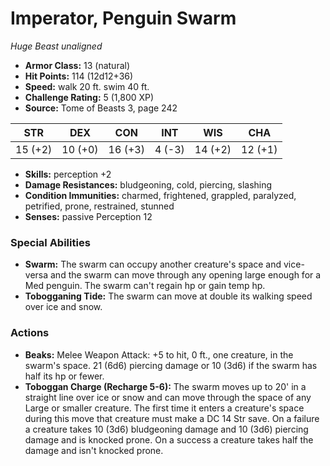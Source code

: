 # Imperator, Penguin Swarm

*Huge* *Beast* *unaligned*

- **Armor Class:** 13 (natural)
- **Hit Points:** 114 (12d12+36)
- **Speed:** walk 20 ft. swim 40 ft.
- **Challenge Rating:** 5 (1,800 XP)
- **Source:** Tome of Beasts 3, page 242

| STR | DEX | CON | INT | WIS | CHA |
| --- | --- | --- | --- | --- | --- |
| 15 (+2) | 10 (+0) | 16 (+3) | 4 (-3) | 14 (+2) | 12 (+1) |

- **Skills:** perception +2
- **Damage Resistances:** bludgeoning, cold, piercing, slashing
- **Condition Immunities:** charmed, frightened, grappled, paralyzed, petrified, prone, restrained, stunned
- **Senses:** passive Perception 12

### Special Abilities

- **Swarm:** The swarm can occupy another creature's space and vice-versa and the swarm can move through any opening large enough for a Med penguin. The swarm can't regain hp or gain temp hp.
- **Tobogganing Tide:** The swarm can move at double its walking speed over ice and snow.

### Actions

- **Beaks:** Melee Weapon Attack: +5 to hit, 0 ft., one creature, in the swarm's space. 21 (6d6) piercing damage or 10 (3d6) if the swarm has half its hp or fewer.
- **Toboggan Charge (Recharge 5-6):** The swarm moves up to 20' in a straight line over ice or snow and can move through the space of any Large or smaller creature. The first time it enters a creature's space during this move that creature must make a DC 14 Str save. On a failure a creature takes 10 (3d6) bludgeoning damage and 10 (3d6) piercing damage and is knocked prone. On a success a creature takes half the damage and isn't knocked prone.


